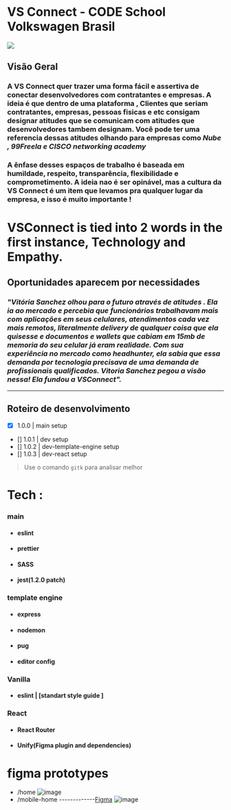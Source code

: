 # VS Connect - CODE School Volkswagen Brasil

![](https://i.ibb.co/23T7ZLM/VS-1.png)






## **Visão Geral**

### A VS Connect quer trazer uma forma fácil e assertiva de conectar desenvolvedores com contratantes e empresas. A ideia é que dentro de uma plataforma , Clientes que seriam contratantes, empresas, pessoas fisicas e etc consigam designar atitudes que se comunicam com atitudes que desenvolvedores tambem designam. Você pode ter uma referencia dessas atitudes olhando para  empresas como ***Nube , 99Freela e  CISCO networking academy***
### A ênfase desses espaços de trabalho é baseada em humildade, respeito, transparência, flexibilidade e comprometimento.  A ideia nao é ser opinável,  mas a cultura da VS Connect é um item que levamos pra qualquer lugar da empresa, e isso é muito importante ! 

# **VSConnect** is tied into 2 words in the first instance, Technology and **Empathy.**


## **Oportunidades aparecem por necessidades**

### *"Vitória Sanchez olhou para o futuro através de atitudes . Ela ia ao mercado e percebia que  funcionários trabalhavam mais com aplicações em seus celulares, atendimentos cada vez mais remotos, literalmente delivery de qualquer coisa que ela quisesse e documentos e wallets que cabiam em 15mb de memoria do seu celular já eram realidade.  Com sua experiência no mercado como headhunter, ela sabia que essa demanda por tecnologia precisava de uma demanda de profissionais qualificados. Vitoria Sanchez pegou a visão nessa! Ela fundou a VSConnect".*
---





## **Roteiro de desenvolvimento**

- [x]   1.0.0 | main  setup 
- []  1.0.1 | dev setup 
- []  1.0.2 | dev-template-engine setup 
- []  1.0.3 | dev-react setup 
 > Use o comando ``gitk`` para analisar melhor


# Tech :
### main
- #### eslint 
- #### prettier 
- #### SASS 
- #### jest(1.2.0 patch)


### template engine
- #### express 
- #### nodemon 
- #### pug 
- #### editor config 



### Vanilla 
- #### eslint | [standart style guide ] 

### React 
- #### React Router
- #### Unify(Figma plugin and dependencies)


# figma prototypes 
- /home
![image](https://user-images.githubusercontent.com/80254945/229898599-d02224f0-f6eb-4404-b1b7-ada2038f9922.png)
- /mobile-home -------------[Figma](http://https://www.figma.com/file/6khinzowdFkFD1ikyQNawW/VS-Connect-by-Matheus-Henrique?node-id=1-2&t=Cj6hju7V9u6oLMz2-0 "figma link")
![image](https://user-images.githubusercontent.com/80254945/229898542-d5b7edcd-8807-4017-92cf-939e126e648c.png)


                




